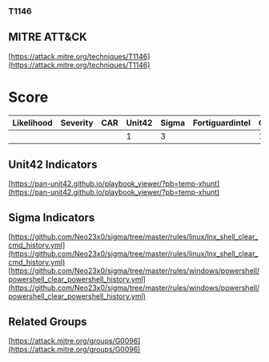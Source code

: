 
### T1146
## MITRE ATT&CK
[https://attack.mitre.org/techniques/T1146](https://attack.mitre.org/techniques/T1146)

# Score

| Likelihood | Severity | CAR | Unit42 | Sigma | Fortiguardintel | Groups | Malwares | Tools |
| ---------- | -------- | --- | ------ | ----- | --------------- | ---  | --- | --- |
 |   |   |   | 1 | 3 |   | 1 |   |   |



## Unit42 Indicators

[https://pan-unit42.github.io/playbook_viewer/?pb=temp-xhunt](https://pan-unit42.github.io/playbook_viewer/?pb=temp-xhunt)
[]()


## Sigma Indicators

[https://github.com/Neo23x0/sigma/tree/master/rules/linux/lnx_shell_clear_cmd_history.yml](https://github.com/Neo23x0/sigma/tree/master/rules/linux/lnx_shell_clear_cmd_history.yml)
[https://github.com/Neo23x0/sigma/tree/master/rules/windows/powershell/powershell_clear_powershell_history.yml](https://github.com/Neo23x0/sigma/tree/master/rules/windows/powershell/powershell_clear_powershell_history.yml)
[]()


## Related Groups

[https://attack.mitre.org/groups/G0096](https://attack.mitre.org/groups/G0096)
[]()
